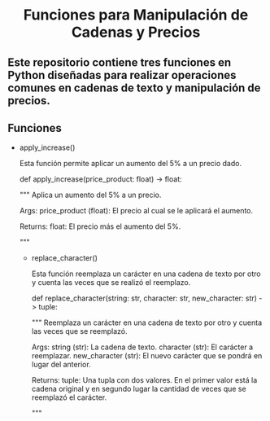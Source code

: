 <div align="center">
  <h1>Funciones para Manipulación de Cadenas y Precios</h1>
</div>
<div>
  <h2>Este repositorio contiene tres funciones en Python diseñadas para realizar operaciones comunes en cadenas de texto y manipulación de precios.</h2>
</div>

<h2>Funciones</h2>

* apply_increase()

  Esta función permite aplicar un aumento del 5% a un precio dado.
  
  def apply_increase(price_product: float) -> float:

    """
    Aplica un aumento del 5% a un precio.

    Args:
        price_product (float): El precio al cual se le aplicará el aumento.

    Returns:
        float: El precio más el aumento del 5%.
  
    """

  * replace_character()
 
    Esta función reemplaza un carácter en una cadena de texto por otro y cuenta las veces que se realizó el reemplazo.

    def replace_character(string: str, character: str, new_character: str) -> tuple:

    """
    Reemplaza un carácter en una cadena de texto por otro y cuenta las veces que se reemplazó.

    Args:
        string (str): La cadena de texto.
        character (str): El carácter a reemplazar.
        new_character (str): El nuevo carácter que se pondrá en lugar del anterior.

    Returns:
        tuple: Una tupla con dos valores. En el primer valor está la cadena original
               y en segundo lugar la cantidad de veces que se reemplazó el carácter.

    """
    

